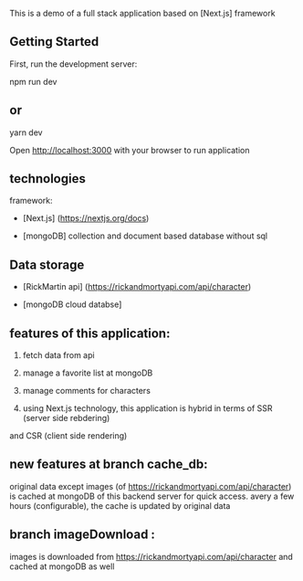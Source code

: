 This is a demo of a full stack application based on [Next.js] framework

## Getting Started

First, run the development server:

npm run dev
## or
yarn dev

Open [http://localhost:3000](http://localhost:3000) with your browser to run application


## technologies

framework:

- [Next.js] (https://nextjs.org/docs) 

- [mongoDB] collection and document based database without sql 

## Data storage

- [RickMartin api] (https://rickandmortyapi.com/api/character)

- [mongoDB cloud databse]

## features of this application:

1) fetch data from api 

2) manage a favorite list at mongoDB 

3) manage comments for characters

4) using Next.js technology, this application is hybrid in terms of SSR (server side rebdering)

and CSR (client side rendering)

## new features at branch cache_db:

original data except images (of https://rickandmortyapi.com/api/character) is cached at mongoDB of this backend server for quick access. avery a few hours (configurable), the cache is updated by original data

## branch imageDownload :

images is downloaded from https://rickandmortyapi.com/api/character and cached at mongoDB as well

